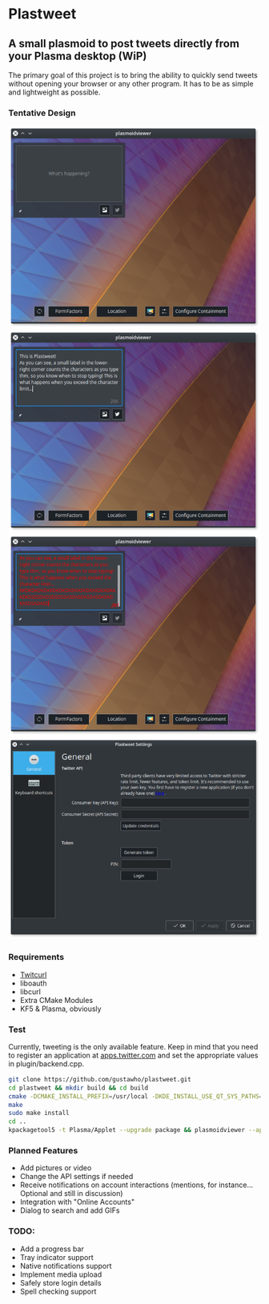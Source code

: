 # Plastweet
## A small plasmoid to post tweets directly from your Plasma desktop (WiP)
The primary goal of this project is to bring the ability to quickly send tweets without opening your browser or any other program. It has to be as simple and lightweight as possible.

### Tentative Design
![Current design](screenshots/plasmoid.png)
![Normal text](screenshots/text.png)
![Character limit excheded](screenshots/charlimit.png)
![Configuration window](screenshots/oauth-gui.png)

### Requirements
* [Twitcurl](https://github.com/swatkat/twitcurl)
* liboauth
* libcurl
* Extra CMake Modules
* KF5 & Plasma, obviously

### Test
Currently, tweeting is the only available feature. Keep in mind that you need to register an application at [apps.twitter.com](https://apps.twitter.com) and set the appropriate values in plugin/backend.cpp.
```Bash
git clone https://github.com/gustawho/plastweet.git
cd plastweet && mkdir build && cd build
cmake -DCMAKE_INSTALL_PREFIX=/usr/local -DKDE_INSTALL_USE_QT_SYS_PATHS=ON ..
make
sudo make install
cd ..
kpackagetool5 -t Plasma/Applet --upgrade package && plasmoidviewer --applet package
```

### Planned Features
* Add pictures or video
* Change the API settings if needed
* Receive notifications on account interactions (mentions, for instance... Optional and still in discussion)
* Integration with "Online Accounts"
* Dialog to search and add GIFs

### TODO:
* Add a progress bar
* Tray indicator support
* Native notifications support
* Implement media upload
* Safely store login details
* Spell checking support
